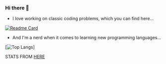 ### Hi there 👋

- I love working on classic coding problems, which you can find here...

[![Readme Card](https://github-readme-stats.vercel.app/api/pin/?username=nmarzagaodev&repo=coding-problems&theme=dark)](https://github.com/nmarzagao/coding-problems)

- And I'm a nerd when it comes to learning new programming languages...

[![Top Langs](https://github-readme-stats.vercel.app/api/top-langs/?username=nmarzagaodev&layout=compact&langs_count=100&theme=dark)]


STATS FROM [HERE](https://github.com/anuraghazra/github-readme-stats)


<!--
**nmarzagaodev/nmarzagaodev** is a ✨ _special_ ✨ repository because its `README.md` (this file) appears on your GitHub profile.

Here are some ideas to get you started:

- 🔭 I’m currently working on ...
- 🌱 I’m currently learning ...
- 👯 I’m looking to collaborate on ...
- 🤔 I’m looking for help with ...
- 💬 Ask me about ...
- 📫 How to reach me: ...
- 😄 Pronouns: ...
- ⚡ Fun fact: ...
-->
